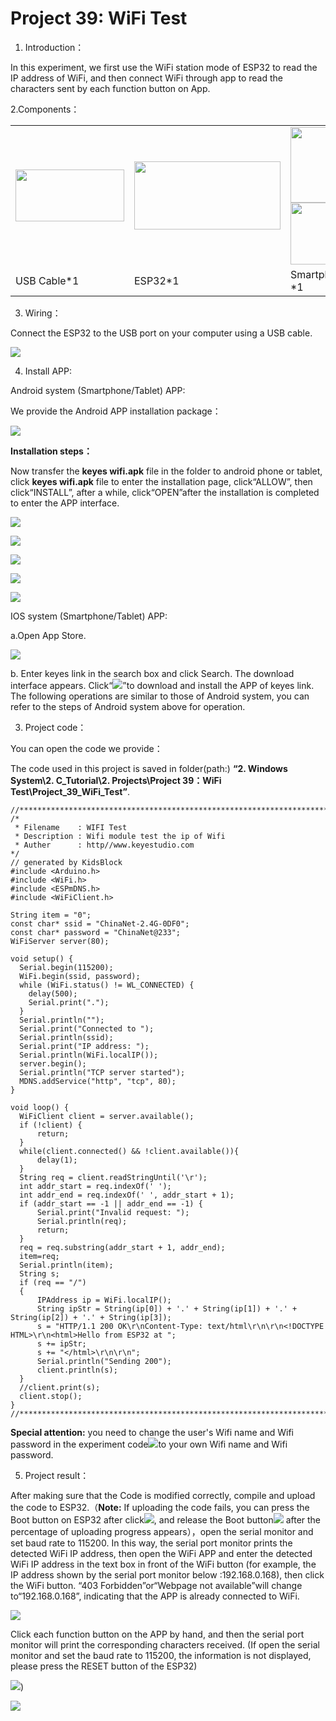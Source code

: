 # Project 39: WiFi Test

1. Introduction：

In this experiment, we first use the WiFi station mode of ESP32 to read
the IP address of WiFi, and then connect WiFi through app to read the
characters sent by each function button on App.

2.Components：

<table>
<tbody>
<tr class="odd">
<td><img src="https://raw.githubusercontent.com/keyestudio/KS5010-KS5010F-Keyestudio-ESP32-Learning-Kit-Ultimate-Edition-Arduino/master/media/729232b0c2d2c01984808289b222890c.png" style="width:1.8125in;height:0.86458in" /></td>
<td><img src="https://raw.githubusercontent.com/keyestudio/KS5010-KS5010F-Keyestudio-ESP32-Learning-Kit-Ultimate-Edition-Arduino/master/media/27f4c7f6c0855000ba007934d00c4a79.jpeg" style="width:2.43681in;height:1.13472in" /></td>
<td><img src="https://raw.githubusercontent.com/keyestudio/KS5010-KS5010F-Keyestudio-ESP32-Learning-Kit-Ultimate-Edition-Arduino/master/media/41abce34fdbca029fdea842bba8208c0.png" style="width:0.63194in;height:1.25972in" /><img src="https://raw.githubusercontent.com/keyestudio/KS5010-KS5010F-Keyestudio-ESP32-Learning-Kit-Ultimate-Edition-Arduino/master/media/3567b7cbf98e20010044a1133bab78b7.png" style="width:1.72847in;height:1.02778in" /></td>
</tr>
<tr class="even">
<td>USB Cable*1</td>
<td>ESP32*1</td>
<td>Smartphone/Tablet *1</td>
</tr>
</tbody>
</table>

3. Wiring：

Connect the ESP32 to the USB port on your computer using a USB cable.

![](/media/56053f7126905c6def63919c661d5c0a.jpeg)

4. Install APP:

Android system (Smartphone/Tablet) APP:

We provide the Android APP installation package：

![](/media/c8d89f132571775e82a6fedbd075200c.png)

**Installation steps：**

Now transfer the **keyes wifi.apk** file in the folder to android phone
or tablet, click **keyes wifi.apk** file to enter the installation page,
click“ALLOW”, then click“INSTALL”, after a while, click“OPEN”after the
installation is completed to enter the APP interface.

![](/media/d620452a9d6188cb3946269510df5ae0.png)

![](/media/b311329042f5bbd2880841127b91ebf8.png)

![](/media/7c5cfc935371c8e2ab30e999775d5f8f.png)

![](/media/d48c065ebaf1c5ca652eb72b15d3e596.png)

![](/media/78c89b91c0af2268f6267813e7923a9b.png)

IOS system (Smartphone/Tablet) APP:

a.Open App Store.

![](/media/27924fdb3d67692df7c63d8d0fb72287.png)

b. Enter keyes link in the search box and click Search. The download
interface appears. Click“![](/media/962a57f92b78eea1f0e3e81463497a9c.png)”to download and install
the APP of keyes link. The following operations are similar to those of
Android system, you can refer to the steps of Android system above for
operation.

3. Project code：

You can open the code we provide：

The code used in this project is saved in folder(path:) **“2. Windows
System\\2. C\_Tutorial\\2. Projects\\Project 39：WiFi
Test\\Project\_39\_WiFi\_Test”**.

    //**********************************************************************************
    /*
     * Filename    : WIFI Test
     * Description : Wifi module test the ip of Wifi
     * Auther      : http//www.keyestudio.com
    */
    // generated by KidsBlock
    #include <Arduino.h>
    #include <WiFi.h>
    #include <ESPmDNS.h>
    #include <WiFiClient.h>
    
    String item = "0";
    const char* ssid = "ChinaNet-2.4G-0DF0";
    const char* password = "ChinaNet@233";
    WiFiServer server(80);
    
    void setup() {
      Serial.begin(115200);
      WiFi.begin(ssid, password);
      while (WiFi.status() != WL_CONNECTED) {
        delay(500);
        Serial.print(".");
      }
      Serial.println("");
      Serial.print("Connected to ");
      Serial.println(ssid);
      Serial.print("IP address: ");
      Serial.println(WiFi.localIP());
      server.begin();
      Serial.println("TCP server started");
      MDNS.addService("http", "tcp", 80);
    }
    
    void loop() {
      WiFiClient client = server.available();
      if (!client) {
          return;
      }
      while(client.connected() && !client.available()){
          delay(1);
      }
      String req = client.readStringUntil('\r');
      int addr_start = req.indexOf(' ');
      int addr_end = req.indexOf(' ', addr_start + 1);
      if (addr_start == -1 || addr_end == -1) {
          Serial.print("Invalid request: ");
          Serial.println(req);
          return;
      }
      req = req.substring(addr_start + 1, addr_end);
      item=req;
      Serial.println(item);
      String s;
      if (req == "/")
      {
          IPAddress ip = WiFi.localIP();
          String ipStr = String(ip[0]) + '.' + String(ip[1]) + '.' + String(ip[2]) + '.' + String(ip[3]);
          s = "HTTP/1.1 200 OK\r\nContent-Type: text/html\r\n\r\n<!DOCTYPE HTML>\r\n<html>Hello from ESP32 at ";
          s += ipStr;
          s += "</html>\r\n\r\n";
          Serial.println("Sending 200");
          client.println(s);
      }
      //client.print(s);
      client.stop();
    }
    //**********************************************************************************


**Special attention:** you need to change the user's Wifi name and Wifi
password in the experiment code![](/media/85551285d37d87fc8decadc09f968ec3.png)to your own Wifi
name and Wifi password.

5. Project result：

After making sure that the Code is modified correctly, compile and
upload the code to ESP32.（**Note:** If uploading the code fails, you can
press the Boot button on ESP32 after click![](/media/d09c4a31563f04a42d451e7bc1a5fb8a.png), and
release the Boot button![](/media/dc77bfcf5851c8f43aab6cbe7cec7920.png) after the percentage of
uploading progress appears），open the serial monitor and set baud rate to
115200. In this way, the serial port monitor prints the detected WiFi IP
address, then open the WiFi APP and enter the detected WiFi IP address
in the text box in front of the WiFi button (for example, the IP address
shown by the serial port monitor below :192.168.0.168), then click the
WiFi button. “403 Forbidden”or“Webpage not available”will change
to“192.168.0.168”, indicating that the APP is already connected to
WiFi.

![](/media/ee42a1bde8dd1bc4cb554ccfef1ab9ae.png)

Click each function button on the APP by hand, and then the serial port
monitor will print the corresponding characters received. (If open the
serial monitor and set the baud rate to 115200, the information is not
displayed, please press the RESET button of the ESP32)

![](/media/1fd21fafd84d2b529931a89d21a03d6a.png))

![](/media/aca79086acb32a171d4de824dad12492.png)
